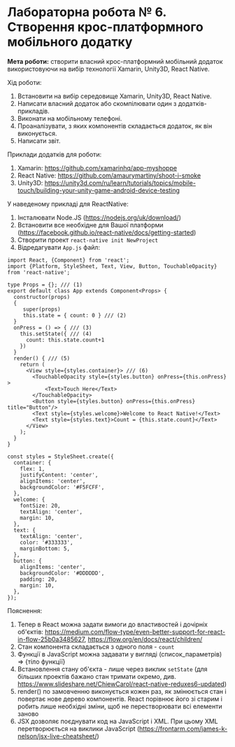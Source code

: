 # Лабораторна робота № 6. Створення крос-платформного мобільного додатку

**Мета роботи:** створити власний крос-платформний мобільний додаток використовуючи на вибір технології Xamarin, Unity3D, React Native.

Хід роботи:
1. Встановити на вибір середовище Xamarin, Unity3D, React Native.
1. Написати власний додаток або скомпілювати один з додатків-прикладів.
1. Виконати на мобільному телефоні.
1. Проаналізувати, з яких компонентів складається додаток, як він виконується.
1. Написати звіт.

Приклади додатків для роботи:
1. Xamarin: https://github.com/xamarinhq/app-myshoppe
1. React Native: https://github.com/amaurymartiny/shoot-i-smoke
1. Unity3D: https://unity3d.com/ru/learn/tutorials/topics/mobile-touch/building-your-unity-game-android-device-testing
  
У наведеному прикладі для ReactNative:

1. Інсталювати Node.JS (https://nodejs.org/uk/download/)
1. Встановити все необхідне для Вашої платформи (https://facebook.github.io/react-native/docs/getting-started)
1. Створити проект `react-native init NewProject`
1. Відредагувати `App.js` файл:

``` JSX
import React, {Component} from 'react';
import {Platform, StyleSheet, Text, View, Button, TouchableOpacity} from 'react-native';

type Props = {}; /// (1)
export default class App extends Component<Props> {
  constructor(props)
  {
     super(props)
     this.state = { count: 0 } /// (2)
  }
  onPress = () => { /// (3)
    this.setState({ /// (4)
      count: this.state.count+1
    })
  }
  render() { /// (5)
    return (
      <View style={styles.container}> /// (6)
        <TouchableOpacity style={styles.button} onPress={this.onPress} >
            <Text>Touch Here</Text>
        </TouchableOpacity>
        <Button style={styles.button} onPress={this.onPress} title="Button"/>
        <Text style={styles.welcome}>Welcome to React Native!</Text>
        <Text style={styles.text}>Count = {this.state.count}</Text>
      </View>
    );
  }
}

const styles = StyleSheet.create({
  container: {
    flex: 1,
    justifyContent: 'center',
    alignItems: 'center',
    backgroundColor: '#F5FCFF',
  },
  welcome: {
    fontSize: 20,
    textAlign: 'center',
    margin: 10,
  },
  text: {
    textAlign: 'center',
    color: '#333333',
    marginBottom: 5,
  },
  button: {
    alignItems: 'center',
    backgroundColor: '#DDDDDD',
    padding: 20,
    margin: 10,
  },
});
```

Пояснення:
1. Тепер в React можна задати вимоги до властивостей і дочірніх об'єктів: https://medium.com/flow-type/even-better-support-for-react-in-flow-25b0a3485627, https://flow.org/en/docs/react/children/
2. Стан компонента складається з одного поля - `count`
3. Функції в JavaScript можна задавати у вигляді (список_параметрів) => {тіло функції}
4. Встановлення стану об'єкта - лише через виклик `setState` (для більших проектів бажано стан тримати окремо, див. https://www.slideshare.net/ChiewCarol/react-native-reduxes6-updated)
5. render() по замовченню виконується кожен раз, як змінюється стан і повертає нове дерево компонентів. React порівнює його зі старим і робить лише необхідні зміни, щоб не перестворювати всі елементи заново
6. JSX дозволяє поєднувати код на JavaScript і XML. При цьому XML перетворюється на виклики JavaScript (https://frontarm.com/james-k-nelson/jsx-live-cheatsheet/)
